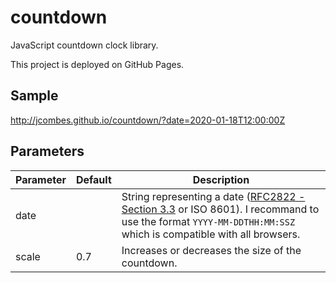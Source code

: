 # countdown

JavaScript countdown clock library.

This project is deployed on GitHub Pages.

## Sample

http://jcombes.github.io/countdown/?date=2020-01-18T12:00:00Z

## Parameters

Parameter | Default | Description
------------ | ------------- | -------------
date |  | String representing a date (<a href="http://tools.ietf.org/html/rfc2822#section-3.3" target="_blank">RFC2822 - Section 3.3</a> or ISO 8601). I recommand to use the format `YYYY-MM-DDTHH:MM:SSZ` which is compatible with all browsers.
scale | 0.7 | Increases or decreases the size of the countdown.
